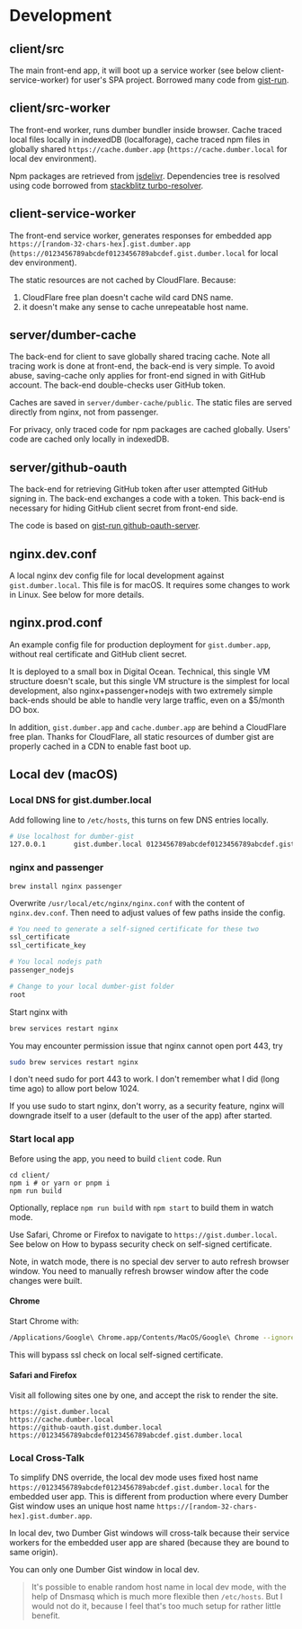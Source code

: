 # Development

## client/src

The main front-end app, it will boot up a service worker (see below client-service-worker) for user's SPA project. Borrowed many code from [gist-run](https://github.com/gist-run).

## client/src-worker

The front-end worker, runs dumber bundler inside browser. Cache traced local files locally in indexedDB (localforage), cache traced npm files in globally shared `https://cache.dumber.app` (`https://cache.dumber.local` for local dev environment).

Npm packages are retrieved from [jsdelivr](https://www.jsdelivr.com). Dependencies tree is resolved using code borrowed from [stackblitz turbo-resolver](https://github.com/stackblitz/core/tree/master/turbo-resolver).

## client-service-worker

The front-end service worker, generates responses for embedded app `https://[random-32-chars-hex].gist.dumber.app` (`https://0123456789abcdef0123456789abcdef.gist.dumber.local` for local dev environment).

The static resources are not cached by CloudFlare. Because:
1. CloudFlare free plan doesn't cache wild card DNS name.
2. it doesn't make any sense to cache unrepeatable host name.

## server/dumber-cache

The back-end for client to save globally shared tracing cache. Note all tracing work is done at front-end, the back-end is very simple. To avoid abuse, saving-cache only applies for front-end signed in with GitHub account. The back-end double-checks user GitHub token.

Caches are saved in `server/dumber-cache/public`. The static files are served directly from nginx, not from passenger.

For privacy, only traced code for npm packages are cached globally. Users' code are cached only locally in indexedDB.

## server/github-oauth

The back-end for retrieving GitHub token after user attempted GitHub signing in. The back-end exchanges a code with a token. This back-end is necessary for hiding GitHub client secret from front-end side.

The code is based on [gist-run github-oauth-server](https://github.com/gist-run/github-oauth-server).

## nginx.dev.conf

A local nginx dev config file for local development against `gist.dumber.local`. This file is for macOS. It requires some changes to work in Linux. See below for more details.

## nginx.prod.conf

An example config file for production deployment for `gist.dumber.app`, without real certificate and GitHub client secret.

It is deployed to a small box in Digital Ocean. Technical, this single VM structure doesn't scale, but this single VM structure is the simplest for local development, also nginx+passenger+nodejs with two extremely simple back-ends should be able to handle very large traffic, even on a $5/month DO box.

In addition, `gist.dumber.app` and `cache.dumber.app` are behind a CloudFlare free plan. Thanks for CloudFlare, all static resources of dumber gist are properly cached in a CDN to enable fast boot up.

## Local dev (macOS)

### Local DNS for gist.dumber.local

Add following line to `/etc/hosts`, this turns on few DNS entries locally.

```sh
# Use localhost for dumber-gist
127.0.0.1       gist.dumber.local 0123456789abcdef0123456789abcdef.gist.dumber.local cache.dumber.local github-oauth.gist.dumber.local
```

### nginx and passenger

    brew install nginx passenger

Overwrite `/usr/local/etc/nginx/nginx.conf` with the content of `nginx.dev.conf`.
Then need to adjust values of few paths inside the config.

```sh
# You need to generate a self-signed certificate for these two
ssl_certificate
ssl_certificate_key

# You local nodejs path
passenger_nodejs

# Change to your local dumber-gist folder
root
```

Start nginx with

```sh
brew services restart nginx
```

You may encounter permission issue that nginx cannot open port 443, try

```sh
sudo brew services restart nginx
```

I don't need sudo for port 443 to work. I don't remember what I did (long time ago) to allow port below 1024.

If you use sudo to start nginx, don't worry, as a security feature, nginx will downgrade itself to a user (default to the user of the app) after started.

### Start local app

Before using the app, you need to build `client` code. Run

    cd client/
    npm i # or yarn or pnpm i
    npm run build

Optionally, replace `npm run build` with `npm start` to build them in watch mode.

Use Safari, Chrome or Firefox to navigate to `https://gist.dumber.local`. See below on How to bypass security check on self-signed certificate.

Note, in watch mode, there is no special dev server to auto refresh browser window. You need to manually refresh browser window after the code changes were built.

#### Chrome
Start Chrome with:

```sh
/Applications/Google\ Chrome.app/Contents/MacOS/Google\ Chrome --ignore-certificate-errors --unsafely-treat-insecure-origin-as-secure=https://gist.dumber.local,https://cache.dumber.local,https://github-oauth.gist.dumber.local,https://0123456789abcdef0123456789abcdef.gist.dumber.local
```

This will bypass ssl check on local self-signed certificate.

#### Safari and Firefox

Visit all following sites one by one, and accept the risk to render the site.
```
https://gist.dumber.local
https://cache.dumber.local
https://github-oauth.gist.dumber.local
https://0123456789abcdef0123456789abcdef.gist.dumber.local
```

### Local Cross-Talk

To simplify DNS override, the local dev mode uses fixed host name `https://0123456789abcdef0123456789abcdef.gist.dumber.local` for the embedded user app. This is different from production where every Dumber Gist window uses an unique host name `https://[random-32-chars-hex].gist.dumber.app`.

In local dev, two Dumber Gist windows will cross-talk because their service workers for the embedded user app are shared (because they are bound to same origin).

You can only one Dumber Gist window in local dev.

> It's possible to enable random host name in local dev mode, with the help of Dnsmasq which is much more flexible then `/etc/hosts`. But I would not do it, because I feel that's too much setup for rather little benefit.

